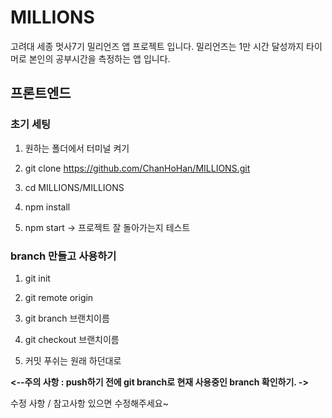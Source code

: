 # MILLIONS
고려대 세종 멋사7기 밀리언즈 앱 프로젝트 입니다.
밀리언즈는 1만 시간 달성까지 타이머로 본인의 공부시간을 측정하는 앱 입니다.

## 프론트엔드

### 초기 세팅


1. 원하는 폴더에서 터미널 켜기


2. git clone https://github.com/ChanHoHan/MILLIONS.git

3. cd MILLIONS/MILLIONS

4. npm install

5. npm start -> 프로젝트 잘 돌아가는지 테스트


### branch 만들고 사용하기

1. git init

2. git remote origin

3. git branch 브랜치이름

4. git checkout 브랜치이름

5. 커밋 푸쉬는 원래 하던대로

**<--주의 사항 :  push하기  전에  git  branch로  현재  사용중인  branch  확인하기. ->**
  
수정 사항 / 참고사항 있으면 수정해주세요~